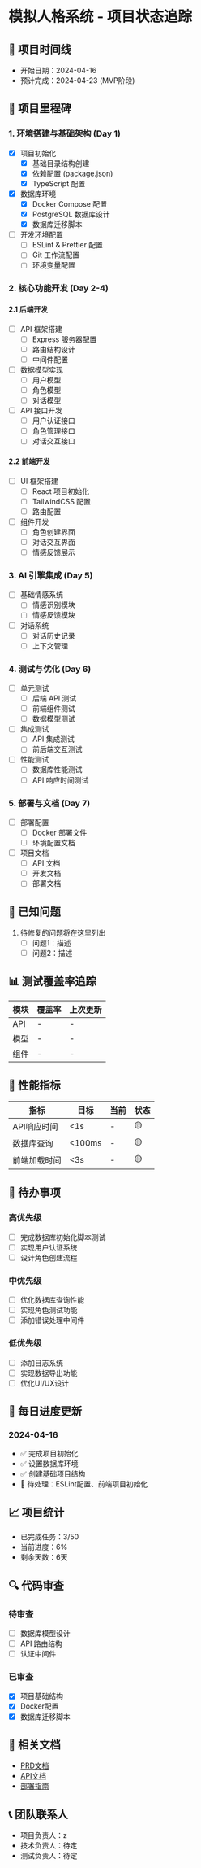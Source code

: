 # 模拟人格系统 - 项目状态追踪

## 📅 项目时间线
- 开始日期：2024-04-16
- 预计完成：2024-04-23 (MVP阶段)

## 🎯 项目里程碑

### 1. 环境搭建与基础架构 (Day 1)
- [x] 项目初始化
  - [x] 基础目录结构创建
  - [x] 依赖配置 (package.json)
  - [x] TypeScript 配置
- [x] 数据库环境
  - [x] Docker Compose 配置
  - [x] PostgreSQL 数据库设计
  - [x] 数据库迁移脚本
- [ ] 开发环境配置
  - [ ] ESLint & Prettier 配置
  - [ ] Git 工作流配置
  - [ ] 环境变量配置

### 2. 核心功能开发 (Day 2-4)
#### 2.1 后端开发
- [ ] API 框架搭建
  - [ ] Express 服务器配置
  - [ ] 路由结构设计
  - [ ] 中间件配置
- [ ] 数据模型实现
  - [ ] 用户模型
  - [ ] 角色模型
  - [ ] 对话模型
- [ ] API 接口开发
  - [ ] 用户认证接口
  - [ ] 角色管理接口
  - [ ] 对话交互接口

#### 2.2 前端开发
- [ ] UI 框架搭建
  - [ ] React 项目初始化
  - [ ] TailwindCSS 配置
  - [ ] 路由配置
- [ ] 组件开发
  - [ ] 角色创建界面
  - [ ] 对话交互界面
  - [ ] 情感反馈展示

### 3. AI 引擎集成 (Day 5)
- [ ] 基础情感系统
  - [ ] 情感识别模块
  - [ ] 情感反馈模块
- [ ] 对话系统
  - [ ] 对话历史记录
  - [ ] 上下文管理

### 4. 测试与优化 (Day 6)
- [ ] 单元测试
  - [ ] 后端 API 测试
  - [ ] 前端组件测试
  - [ ] 数据模型测试
- [ ] 集成测试
  - [ ] API 集成测试
  - [ ] 前后端交互测试
- [ ] 性能测试
  - [ ] 数据库性能测试
  - [ ] API 响应时间测试

### 5. 部署与文档 (Day 7)
- [ ] 部署配置
  - [ ] Docker 部署文件
  - [ ] 环境配置文档
- [ ] 项目文档
  - [ ] API 文档
  - [ ] 开发文档
  - [ ] 部署文档

## 🐛 已知问题
1. 待修复的问题将在这里列出
   - [ ] 问题1：描述
   - [ ] 问题2：描述

## 📊 测试覆盖率追踪
| 模块 | 覆盖率 | 上次更新 |
|------|--------|----------|
| API  | - | - |
| 模型 | - | - |
| 组件 | - | - |

## 🚀 性能指标
| 指标 | 目标 | 当前 | 状态 |
|------|------|------|------|
| API响应时间 | <1s | - | 🟡 |
| 数据库查询 | <100ms | - | 🟡 |
| 前端加载时间 | <3s | - | 🟡 |

## 📝 待办事项
### 高优先级
- [ ] 完成数据库初始化脚本测试
- [ ] 实现用户认证系统
- [ ] 设计角色创建流程

### 中优先级
- [ ] 优化数据库查询性能
- [ ] 实现角色测试功能
- [ ] 添加错误处理中间件

### 低优先级
- [ ] 添加日志系统
- [ ] 实现数据导出功能
- [ ] 优化UI/UX设计

## 🔄 每日进度更新
### 2024-04-16
- ✅ 完成项目初始化
- ✅ 设置数据库环境
- ✅ 创建基础项目结构
- 📝 待处理：ESLint配置、前端项目初始化

## 📈 项目统计
- 已完成任务：3/50
- 当前进度：6%
- 剩余天数：6天

## 🔍 代码审查
### 待审查
- [ ] 数据库模型设计
- [ ] API 路由结构
- [ ] 认证中间件

### 已审查
- [x] 项目基础结构
- [x] Docker配置
- [x] 数据库迁移脚本

## 🔗 相关文档
- [PRD文档](./PRD文档.md)
- [API文档](./docs/api.md)
- [部署指南](./docs/deployment.md)

## 📞 团队联系人
- 项目负责人：z
- 技术负责人：待定
- 测试负责人：待定 